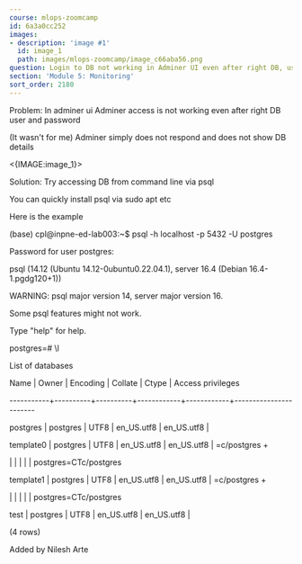 ```yaml
---
course: mlops-zoomcamp
id: 6a3a0cc252
images:
- description: 'image #1'
  id: image_1
  path: images/mlops-zoomcamp/image_c66aba56.png
question: Login to DB not working in Adminer UI even after right DB, user and password.
section: 'Module 5: Monitoring'
sort_order: 2180
---
```


Problem: In adminer ui Adminer access is not working even after right DB user and password

(It wasn't for me) Adminer simply does not respond and does not show DB details

<{IMAGE:image_1}>

Solution: Try accessing DB from command line via psql

You can quickly install psql via sudo apt etc

Here is the example

(base) cpl@inpne-ed-lab003:~$ psql -h localhost -p 5432 -U postgres

Password for user postgres:

psql (14.12 (Ubuntu 14.12-0ubuntu0.22.04.1), server 16.4 (Debian 16.4-1.pgdg120+1))

WARNING: psql major version 14, server major version 16.

Some psql features might not work.

Type "help" for help.

postgres=# \l

List of databases

Name    |  Owner   | Encoding |  Collate   |   Ctype    |   Access privileges

-----------+----------+----------+------------+------------+-----------------------

postgres  | postgres | UTF8     | en_US.utf8 | en_US.utf8 |

template0 | postgres | UTF8     | en_US.utf8 | en_US.utf8 | =c/postgres          +

|          |          |            |            | postgres=CTc/postgres

template1 | postgres | UTF8     | en_US.utf8 | en_US.utf8 | =c/postgres          +

|          |          |            |            | postgres=CTc/postgres

test      | postgres | UTF8     | en_US.utf8 | en_US.utf8 |

(4 rows)

Added by Nilesh Arte

